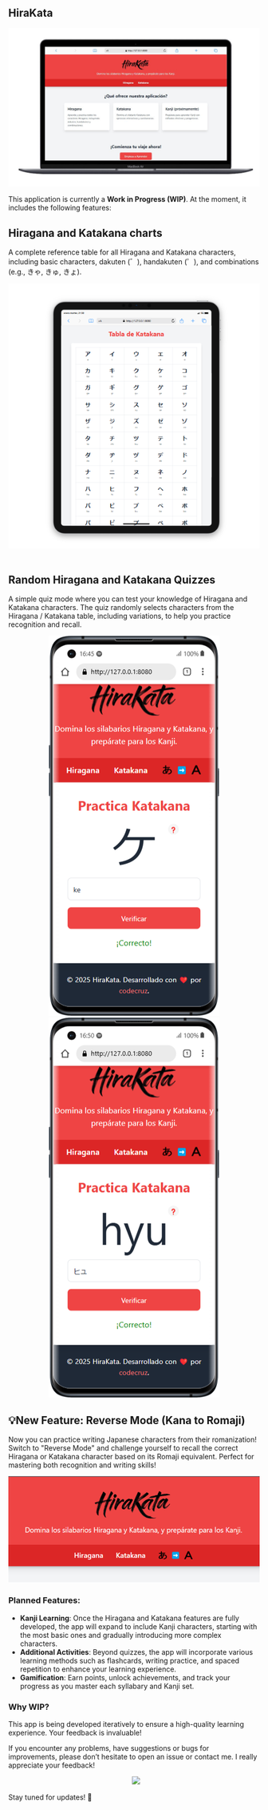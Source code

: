 ## HiraKata 

<div align="center">
  <img src="./img/hirakata-desktop.jpeg" alt="Tabla de Hiragana">
</div>

This application is currently a **Work in Progress (WIP)**. At the moment, it includes the following features:

## **Hiragana and Katakana charts** 
A complete reference table for all Hiragana and Katakana characters, including basic characters, dakuten (゛), handakuten (゜), and combinations (e.g., きゃ, きゅ, きょ).

<div align="center">
  <img src="./img/chart-1.png" alt="Tabla de Hiragana">
</div>

<br/>

## **Random Hiragana and Katakana Quizzes**
A simple quiz mode where you can test your knowledge of Hiragana and Katakana characters. The quiz randomly selects characters from the Hiragana / Katakana table, including variations, to help you practice recognition and recall.

<div align="center">
  <img src="./img/katakana-quizz-01.png" alt="Katakana Reverse Quizz">
  <img src="./img/hiragana-quizz.png" alt="Hiragana Quizz">
</div>
 
## **💡New Feature: Reverse Mode (Kana to Romaji)** 
Now you can practice writing Japanese characters from their romanization! Switch to "Reverse Mode" and challenge yourself to recall the correct Hiragana or Katakana character based on its Romaji equivalent. Perfect for mastering both recognition and writing skills!

<div align="center"> <img src="./img/reverse-mode.png" alt="Reverse Mode Link"> </div>

### Planned Features:
- **Kanji Learning**: Once the Hiragana and Katakana features are fully developed, the app will expand to include Kanji characters, starting with the most basic ones and gradually introducing more complex characters.
- **Additional Activities**: Beyond quizzes, the app will incorporate various learning methods such as flashcards, writing practice, and spaced repetition to enhance your learning experience.
- **Gamification**: Earn points, unlock achievements, and track your progress as you master each syllabary and Kanji set.

### Why WIP?
This app is being developed iteratively to ensure a high-quality learning experience. Your feedback is invaluable! 

If you encounter any problems, have suggestions or bugs for improvements, please don’t hesitate to open an issue or contact me. I really appreciate your feedback! 

<div align="center">

&nbsp;  [<img src="https://img.shields.io/badge/codecruz.mt@gmail.com-blue?logo=gmail">](mailto:codecruz.mt@gmail.com)

</div>

Stay tuned for updates! 🚀
